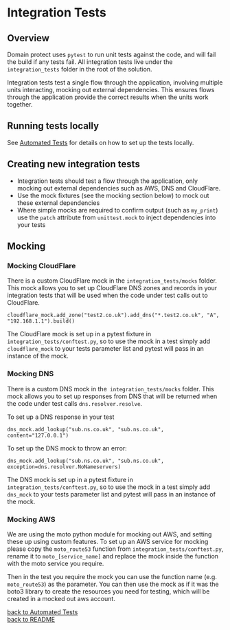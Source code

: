 # Integration Tests

## Overview

Domain protect uses `pytest` to run unit tests against the code, and will fail the build if any tests fail.  All integration tests live under the `integration_tests` folder in the root of the solution.

Integration tests test a single flow through the application, involving multiple units interacting, mocking out external dependencies.  This ensures flows through the application provide the correct results when the units work together.

## Running tests locally

See [Automated Tests](automated-tests.md) for details on how to set up the tests locally.

## Creating new integration tests

* Integration tests should test a flow through the application, only mocking out external dependencies such as AWS, DNS and CloudFlare.
* Use the mock fixtures (see the mocking section below) to mock out these external dependencies
* Where simple mocks are required to confirm output (such as `my_print`) use the `patch` attribute from `unittest.mock` to inject dependencies into your tests

## Mocking

### Mocking CloudFlare

There is a custom CloudFlare mock in the `integration_tests/mocks` folder.  This mock allows you to set up CloudFlare DNS zones and records in your integration tests that will be used when the code under test calls out to CloudFlare.

```
cloudflare_mock.add_zone("test2.co.uk").add_dns("*.test2.co.uk", "A", "192.168.1.1").build()
```

The CloudFlare mock is set up in a pytest fixture in `integration_tests/conftest.py`, so to use the mock in a test simply add `cloudflare_mock` to your tests parameter list and pytest will pass in an instance of the mock.

### Mocking DNS

There is a custom DNS mock in the` integration_tests/mocks` folder.  This mock allows you to set up responses from DNS that will be returned when the code under test calls `dns.resolver.resolve`.

To set up a DNS response in your test

```
dns_mock.add_lookup("sub.ns.co.uk", "sub.ns.co.uk", content="127.0.0.1")
```

To set up the DNS mock to throw an error:

```
dns_mock.add_lookup("sub.ns.co.uk", "sub.ns.co.uk", exception=dns.resolver.NoNameservers)
```

The DNS mock is set up in a pytest fixture in `integration_tests/conftest.py`, so to use the mock in a test simply add `dns_mock` to your tests parameter list and pytest will pass in an instance of the mock.

### Mocking AWS

We are using the moto python module for mocking out AWS, and setting these up using custom features.  To set up an AWS service for mocking please copy the `moto_route53` function from `integration_tests/conftest.py`, rename it to `moto_[service_name]` and replace the mock inside the function with the moto service you require.

Then in the test you require the mock you can use the function name (e.g. `moto_route53`) as the parameter.  You can then use the mock as if it was the boto3 library to create the resources you need for testing, which will be created in a mocked out aws account.


[back to Automated Tests](automated-tests.md)<br>
[back to README](../README.md)
